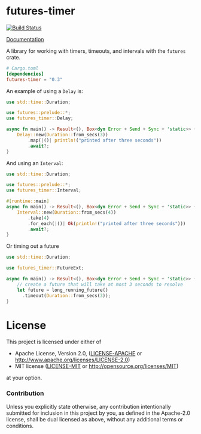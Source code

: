 # futures-timer

[![Build Status](https://api.travis-ci.com/rustasync/futures-timer.svg?branch=master)](https://travis-ci.com/rustasync/futures-timer)

[Documentation](https://docs.rs/futures-timer)

A library for working with timers, timeouts, and intervals with the `futures`
crate.

```toml
# Cargo.toml
[dependencies]
futures-timer = "0.3"
```

An example of using a `Delay` is:

```rust
use std::time::Duration;

use futures::prelude::*;
use futures_timer::Delay;

async fn main() -> Result<(), Box<dyn Error + Send + Sync + 'static>> {
    Delay::new(Duration::from_secs(3))
        .map(|()| println!("printed after three seconds"))
        .await?;
}
```

And using an `Interval`:

```rust
use std::time::Duration;

use futures::prelude::*;
use futures_timer::Interval;

#[runtime::main]
async fn main() -> Result<(), Box<dyn Error + Send + Sync + 'static>> {
    Interval::new(Duration::from_secs(4))
        .take(4)
        .for_each(|()| Ok(println!("printed after three seconds")))
        .await?;
}
```

Or timing out a future

```rust
use std::time::Duration;

use futures_timer::FutureExt;

async fn main() -> Result<(), Box<dyn Error + Send + Sync + 'static>> {
    // create a future that will take at most 3 seconds to resolve
    let future = long_running_future()
      .timeout(Duration::from_secs(3));
}
```

# License

This project is licensed under either of

 * Apache License, Version 2.0, ([LICENSE-APACHE](LICENSE-APACHE) or
   http://www.apache.org/licenses/LICENSE-2.0)
 * MIT license ([LICENSE-MIT](LICENSE-MIT) or
   http://opensource.org/licenses/MIT)

at your option.

### Contribution

Unless you explicitly state otherwise, any contribution intentionally submitted
for inclusion in this project by you, as defined in the Apache-2.0 license,
shall be dual licensed as above, without any additional terms or conditions.

